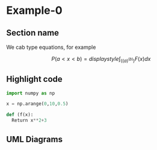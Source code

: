 # Example-0

## Section name

We cab type equations, for example

$$P(a<x<b)=displaystyle\int_((a)^(b))F(x)dx$$

## Highlight code

```python
import numpy as np

x = np.arange(0,10,0.5)

def (f(x):
  Return x**2+3
```

## UML Diagrams


###
